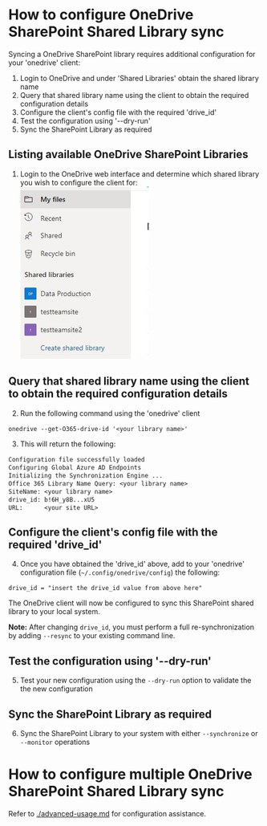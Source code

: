 # How to configure OneDrive SharePoint Shared Library sync
Syncing a OneDrive SharePoint library requires additional configuration for your 'onedrive' client:
1.  Login to OneDrive and under 'Shared Libraries' obtain the shared library name
2.  Query that shared library name using the client to obtain the required configuration details
3.  Configure the client's config file with the required 'drive_id'
4.  Test the configuration using '--dry-run'
5.  Sync the SharePoint Library as required

## Listing available OneDrive SharePoint Libraries
1.  Login to the OneDrive web interface and determine which shared library you wish to configure the client for:
![shared_libraries](./images/SharedLibraries.jpg)

## Query that shared library name using the client to obtain the required configuration details
2.  Run the following command using the 'onedrive' client
```text
onedrive --get-O365-drive-id '<your library name>'
```
3.  This will return the following:
```text
Configuration file successfully loaded
Configuring Global Azure AD Endpoints
Initializing the Synchronization Engine ...
Office 365 Library Name Query: <your library name>
SiteName: <your library name>
drive_id: b!6H_y8B...xU5
URL:      <your site URL>
```

## Configure the client's config file with the required 'drive_id'
4.  Once you have obtained the 'drive_id' above, add to your 'onedrive' configuration file (`~/.config/onedrive/config`) the following:
```text
drive_id = "insert the drive_id value from above here"
```
The OneDrive client will now be configured to sync this SharePoint shared library to your local system.

**Note:** After changing `drive_id`, you must perform a full re-synchronization by adding `--resync` to your existing command line.

## Test the configuration using '--dry-run'
5.  Test your new configuration using the `--dry-run` option to validate the the new configuration

## Sync the SharePoint Library as required
6.  Sync the SharePoint Library to your system with either `--synchronize` or `--monitor` operations


# How to configure multiple OneDrive SharePoint Shared Library sync
Refer to [./advanced-usage.md](advanced-usage.md) for configuration assistance.
